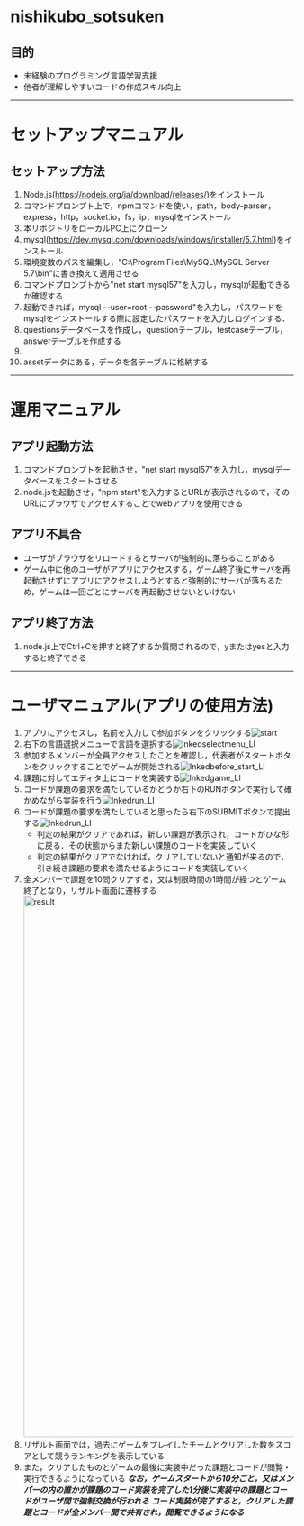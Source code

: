 # nishikubo_sotsuken
## 目的
- 未経験のプログラミング言語学習支援
- 他者が理解しやすいコードの作成スキル向上
***
# セットアップマニュアル
## セットアップ方法
1. Node.js(https://nodejs.org/ja/download/releases/)をインストール
2. コマンドプロンプト上で，npmコマンドを使い，path，body-parser，express，http，socket.io，fs，ip，mysqlをインストール
3.  本リポジトリをローカルPC上にクローン
4.  mysql(https://dev.mysql.com/downloads/windows/installer/5.7.html)をインストール
5.  環境変数のパスを編集し，"C:\Program Files\MySQL\MySQL Server 5.7\bin\"に書き換えて適用させる
6.  コマンドプロンプトから"net start mysql57"を入力し，mysqlが起動できるか確認する
7.  起動できれば，mysql --user=root --password"を入力し，パスワードをmysqlをインストールする際に設定したパスワードを入力しログインする．
8.  questionsデータベースを作成し，questionテーブル，testcaseテーブル，answerテーブルを作成する
9.  
10.  assetデータにある，データを各テーブルに格納する
***
# 運用マニュアル
## アプリ起動方法
1. コマンドプロンプトを起動させ，"net start mysql57"を入力し，mysqlデータベースをスタートさせる
2. node.jsを起動させ，"npm start"を入力するとURLが表示されるので，そのURLにブラウザでアクセスすることでwebアプリを使用できる

## アプリ不具合
- ユーザがブラウザをリロードするとサーバが強制的に落ちることがある
- ゲーム中に他のユーザがアプリにアクセスする，ゲーム終了後にサーバを再起動させずにアプリにアクセスしようとすると強制的にサーバが落ちるため，ゲームは一回ごとにサーバを再起動させないといけない

## アプリ終了方法
1. node.js上でCtrl+Cを押すと終了するか質問されるので，yまたはyesと入力すると終了できる
***
# ユーザマニュアル(アプリの使用方法)
1. アプリにアクセスし，名前を入力して参加ボタンをクリックする![start](https://user-images.githubusercontent.com/89173987/219273760-90d27a65-25db-40ae-a78c-8d7a7e172e4b.jpg)
2. 右下の言語選択メニューで言語を選択する![Inkedselectmenu_LI](https://user-images.githubusercontent.com/89173987/219273897-dca6758e-29b0-49c2-bdee-ec90633abf63.jpg)
3. 参加するメンバーが全員アクセスしたことを確認し，代表者がスタートボタンをクリックすることでゲームが開始される![Inkedbefore_start_LI](https://user-images.githubusercontent.com/89173987/219274096-fbd3de96-e1f8-4f5a-a418-5681dda26478.jpg)
4. 課題に対してエディタ上にコードを実装する![Inkedgame_LI](https://user-images.githubusercontent.com/89173987/219274529-5f14d40e-78b1-4931-8225-4788ec39a5c7.jpg)
5. コードが課題の要求を満たしているかどうか右下のRUNボタンで実行して確かめながら実装を行う![Inkedrun_LI](https://user-images.githubusercontent.com/89173987/219274647-8a71b73d-bd03-46e7-bf78-5d6331c6c106.jpg)
6. コードが課題の要求を満たしていると思ったら右下のSUBMITボタンで提出する![Inkedrun_LI](https://user-images.githubusercontent.com/89173987/219275551-4a0d9737-1d80-4598-a5e1-22a7c3ae0bee.jpg)
   - 判定の結果がクリアであれば，新しい課題が表示され，コードがひな形に戻る．その状態からまた新しい課題のコードを実装していく
   - 判定の結果がクリアでなければ，クリアしていないと通知が来るので，引き続き課題の要求を満たせるようにコードを実装していく
7. 全メンバーで課題を10問クリアする，又は制限時間の1時間が経つとゲーム終了となり，リザルト画面に遷移する<img width="960" alt="result" src="https://user-images.githubusercontent.com/89173987/219274895-79f7f94d-550b-44fd-97dc-905657fc0687.png">
8. リザルト画面では，過去にゲームをプレイしたチームとクリアした数をスコアとして競うランキングを表示している
9. また，クリアしたものとゲームの最後に実装中だった課題とコードが閲覧・実行できるようになっている
***なお，ゲームスタートから10分ごと，又はメンバーの内の誰かが課題のコード実装を完了した1分後に実装中の課題とコードがユーザ間で強制交換が行われる***
***コード実装が完了すると，クリアした課題とコードが全メンバー間で共有され，閲覧できるようになる***

